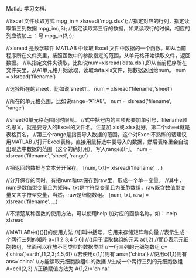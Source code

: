 Matlab 学习文档、

//Excel 文件读取方式
mpg_in = xlsread('mpg.xlsx');
//指定对应的行列，指定读取第三列数据
mpg_in(:,3);
//指定读取第三行的数据，如果读取行的时候，相应的列应该加上 ：号
mpg_in(3,:);

//xlsread 是数学软件 MATLAB 中读取 Excel 文件中数据的一个函数。即从当前程序所在文件夹里，按照函数中的参数指定的范围，从单元格开始读取文件，返回数据。
//从指定文件夹读取，比如说num=xlsread(‘data.xls’),即从当前程序所在文件夹里，从A1单元格开始读取，读取data.xls文件，把数据返回给num。
num = xlsread(‘filename’)


//选择所在的sheet，比如说’sheet1’。
num = xlsread(‘filename’,‘sheet’)

//所在的单元格范围，比如说range=‘A1:A8’。
num = xlsread(‘filename’, ‘range’)

//sheet和单元格范围同时限制。
//式中括号内的三项都要加单引号，filename顾名思义，就是要导入的Excel的文件名，注意加.xls或.xlsx就好，第二个sheet就是表格页名，
//第三个range是指要导入数据的范围，这个对Excel不熟练的话建议用MATLAB
//打开Excel表格，直接用鼠标选中要导入的数据，然后表格里会自动出现选中数据的范围（这个的确好用），写入range即可。
num = xlsread(‘filename’, ‘sheet’, ‘range’)

//把返回的数据与文本分开保存。
[num, txt]= xlsread(‘filename’, …)

//分开保存的同时，有把num和txt保存到raw里，形成一个单一变量。
//其中，num是数值型变量且为矩阵，txt是字符型变量且为细胞数组，raw既含数值型变量又含字符型变量，当然，raw是细胞数组。
[num, txt, raw] = xlsread(‘filename’, …)


//不清楚某种函数的使用方法，可以使用help 加对应的函数名称，如：
help xlsread


//MATLAB中(){}[]的使用方法
//[]叫中括号，它用来存储矩阵和向量
//表示生成一个两行三列的矩阵
a=[1 2 3;4 5 6]
//()用于读取数组的元素
a(1,2)
//而{}表示元细胞数组，里面可以存放不同类型的数据类型
//一行三列的元细胞数组
c={'china','earth',[1,2,3;4,5,6]}
//若使用c(1,1)则有
ans={'china'}
//使用c{1,1}则有
ans='china'
//方能读取元细胞数组中的数据
//生成一个两行三列的元细胞数组
A=cell(2,3)
//正确赋值方法为
A{1,2}='china'



